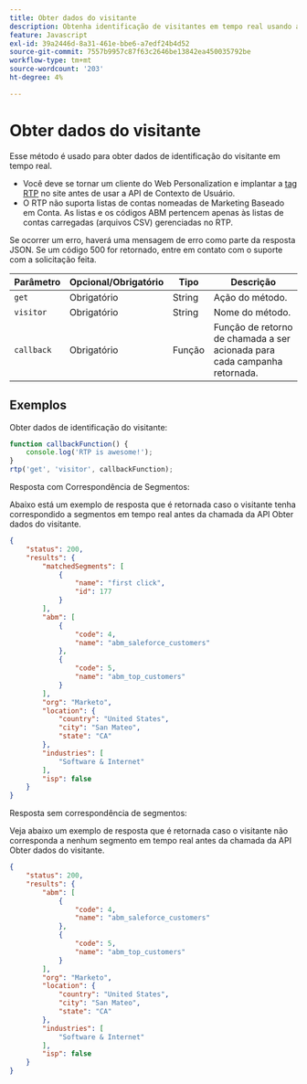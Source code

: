 ```yaml
---
title: Obter dados do visitante
description: Obtenha identificação de visitantes em tempo real usando a API de contexto de usuário do RTP com parâmetros, exemplo de retorno de chamada e respostas de amostra para segmentos, ABM e localização.
feature: Javascript
exl-id: 39a2446d-8a31-461e-bbe6-a7edf24b4d52
source-git-commit: 7557b9957c87f63c2646be13842ea450035792be
workflow-type: tm+mt
source-wordcount: '203'
ht-degree: 4%

---
```


# Obter dados do visitante

Esse método é usado para obter dados de identificação do visitante em tempo real.

- Você deve se tornar um cliente do Web Personalization e implantar a [tag RTP](https://experienceleague.adobe.com/en/docs/marketo/using/product-docs/web-personalization/rtp-tag-implementation/deploy-the-rtp-javascript) no site antes de usar a API de Contexto de Usuário.
- O RTP não suporta listas de contas nomeadas de Marketing Baseado em Conta. As listas e os códigos ABM pertencem apenas às listas de contas carregadas (arquivos CSV) gerenciadas no RTP.

Se ocorrer um erro, haverá uma mensagem de erro como parte da resposta JSON. Se um código 500 for retornado, entre em contato com o suporte com a solicitação feita.

| Parâmetro | Opcional/Obrigatório | Tipo | Descrição |
|---|---|---|---|
| `get` | Obrigatório | String | Ação do método. |
| `visitor` | Obrigatório | String | Nome do método. |
| `callback` | Obrigatório | Função | Função de retorno de chamada a ser acionada para cada campanha retornada. |

## Exemplos

Obter dados de identificação do visitante:

```javascript
function callbackFunction() {
    console.log('RTP is awesome!');
}
rtp('get', 'visitor', callbackFunction);
```

Resposta com Correspondência de Segmentos:

Abaixo está um exemplo de resposta que é retornada caso o visitante tenha correspondido a segmentos em tempo real antes da chamada da API Obter dados do visitante.

```json
{
    "status": 200,
    "results": {
        "matchedSegments": [
            {
                "name": "first click",
                "id": 177
            }
        ],
        "abm": [
            {
                "code": 4,
                "name": "abm_saleforce_customers"
            },
            {
                "code": 5,
                "name": "abm_top_customers"
            }
        ],
        "org": "Marketo",
        "location": {
            "country": "United States",
            "city": "San Mateo",
            "state": "CA"
        },
        "industries": [
            "Software & Internet"
        ],
        "isp": false
    }
}
```

Resposta sem correspondência de segmentos:

Veja abaixo um exemplo de resposta que é retornada caso o visitante não corresponda a nenhum segmento em tempo real antes da chamada da API Obter dados do visitante.

```json
{
    "status": 200,
    "results": {
        "abm": [
            {
                "code": 4,
                "name": "abm_saleforce_customers"
            },
            {
                "code": 5,
                "name": "abm_top_customers"
            }
        ],
        "org": "Marketo",
        "location": {
            "country": "United States",
            "city": "San Mateo",
            "state": "CA"
        },
        "industries": [
            "Software & Internet"
        ],
        "isp": false
    }
}
```
